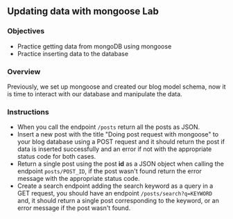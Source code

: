 ## Updating data with mongoose Lab

### Objectives

- Practice getting data from mongoDB using mongoose
- Practice inserting data to the database

### Overview

Previously, we set up mongoose and created our blog model schema, now it is time to interact with our database and manipulate the data.

### Instructions

- When you call the endpoint `/posts` return all the posts as JSON.
- Insert a new post with the title "Doing post request with mongoose" to your blog database using a POST request and it should return the post if data is inserted successfully and an error if not with the appropriate status code for both cases.
- Return a single post using the post **id** as a JSON object when calling the endpoint `posts/POST_ID`, if the post wasn't found return the error message with the appropriate status code.
- Create a search endpoint adding the search keyword as a query in a GET request, you should have an endpoint `/posts/search?q=KEYWORD` and, it should return a single post corresponding to the keyword, or an error message if the post wasn't found.
